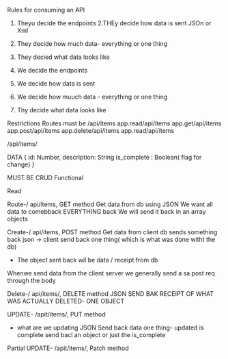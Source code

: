 Rules  for consuming an API

1. Theyu decide the endpoints
2.THEy decide how data is sent JSOn or Xml
3. They decide how much data- everything or one thing
4. They decied what data looks like

1. We decide the endpoints
2.  We decide how data is sent
3. We decide how muuch data - everything or one thing
4. Thy decide what data looks like



Restrictions 
Routes must be
/api/items
app.read/api/items
app.get/api/items
app.post/api/items
app.delete/api/items
app.read/api/items



/api/items/<unique identifier>

DATA
{
id: Number, 
description: String
is_complete : Boolean( flag for change)
}

MUST BE CRUD Functional 

Read

Route-/ api/items, GET method
Get data from db
using JSON 
We want all data to comebback EVERYTHING  back
We will send it back in an array objects 


Create-/ api/items, POST method 
Get data from client
db sends something back
json -> client
send back one thing( which is what was done witht the db)
-  The object sent back wil be data / receipt from db 

Whenwe send data from the client server we generally send a sa post req through the body



Delete-/ api/items/<unique>, DELETE method
JSON
SEND BAK RECEIPT OF WHAT WAS ACTUALLY DELETED- ONE OBJECT


UPDATE- /apit/items/<unique>, PUT method
- what are we updating
JSON
Send back data one thing- updated is complete
send bacl an object or just the is_complete




Partial UPDATE- /apit/items/<unique>, Patch method




